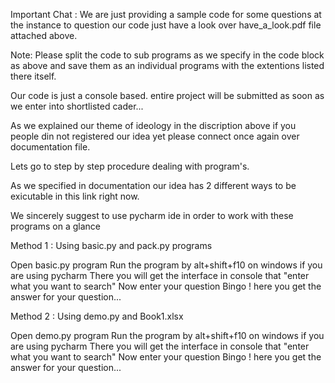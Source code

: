 Important Chat : We are just providing a sample code for some questions at the instance to question our code just have a look over have_a_look.pdf file attached above.

Note: Please split the code to sub programs as we specify in the code block as above and save them as an individual programs with the extentions listed there itself.

Our code is just a console based. entire project will be submitted as soon as we enter into shortlisted cader...

As we explained our theme of ideology in the discription above if you people din not registered our idea yet please connect once again over documentation file.

Lets go to step by step procedure dealing with program's.

As we specified in documentation our idea has 2 different ways to be exicutable in this link right now.

We sincerely suggest to use pycharm ide in order to work with these programs on a glance

Method 1 : Using basic.py and pack.py programs

 Open basic.py program
 Run the program by alt+shift+f10 on windows if you are using pycharm
 There you will get the interface in console that "enter what you want to search"
 Now enter your question
 Bingo ! here you get the answer for your question...


Method 2 : Using demo.py and Book1.xlsx

 Open demo.py program
 Run the program by alt+shift+f10 on windows if you are using pycharm
 There you will get the interface in console that "enter what you want to search"
 Now enter your question
 Bingo ! here you get the answer for your question...

